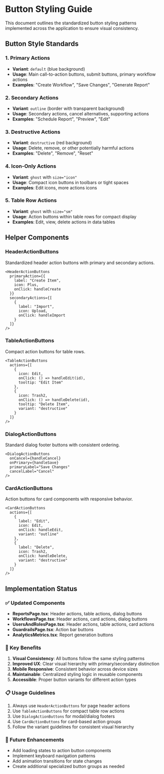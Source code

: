 # Button Styling Guide

This document outlines the standardized button styling patterns implemented across the application to ensure visual consistency.

## Button Style Standards

### 1. Primary Actions
- **Variant**: `default` (blue background)
- **Usage**: Main call-to-action buttons, submit buttons, primary workflow actions
- **Examples**: "Create Workflow", "Save Changes", "Generate Report"

### 2. Secondary Actions  
- **Variant**: `outline` (border with transparent background)
- **Usage**: Secondary actions, cancel alternatives, supporting actions
- **Examples**: "Schedule Report", "Preview", "Edit"

### 3. Destructive Actions
- **Variant**: `destructive` (red background)
- **Usage**: Delete, remove, or other potentially harmful actions
- **Examples**: "Delete", "Remove", "Reset"

### 4. Icon-Only Actions
- **Variant**: `ghost` with `size="icon"`
- **Usage**: Compact icon buttons in toolbars or tight spaces
- **Examples**: Edit icons, more actions icons

### 5. Table Row Actions
- **Variant**: `ghost` with `size="sm"`
- **Usage**: Action buttons within table rows for compact display
- **Examples**: Edit, view, delete actions in data tables

## Helper Components

### HeaderActionButtons
Standardized header action buttons with primary and secondary actions.

```tsx
<HeaderActionButtons
  primaryAction={{
    label: "Create Item",
    icon: Plus,
    onClick: handleCreate
  }}
  secondaryActions={[
    {
      label: "Import",
      icon: Upload,
      onClick: handleImport
    }
  ]}
/>
```

### TableActionButtons
Compact action buttons for table rows.

```tsx
<TableActionButtons
  actions={[
    {
      icon: Edit,
      onClick: () => handleEdit(id),
      tooltip: "Edit Item"
    },
    {
      icon: Trash2,
      onClick: () => handleDelete(id),
      tooltip: "Delete Item",
      variant: "destructive"
    }
  ]}
/>
```

### DialogActionButtons
Standard dialog footer buttons with consistent ordering.

```tsx
<DialogActionButtons
  onCancel={handleCancel}
  onPrimary={handleSave}
  primaryLabel="Save Changes"
  cancelLabel="Cancel"
/>
```

### CardActionButtons
Action buttons for card components with responsive behavior.

```tsx
<CardActionButtons
  actions={[
    {
      label: "Edit",
      icon: Edit,
      onClick: handleEdit,
      variant: "outline"
    },
    {
      label: "Delete", 
      icon: Trash2,
      onClick: handleDelete,
      variant: "destructive"
    }
  ]}
/>
```

## Implementation Status

### ✅ Updated Components
- **ReportsPage.tsx**: Header actions, table actions, dialog buttons
- **WorkflowsPage.tsx**: Header actions, card actions, dialog buttons  
- **UsersAndRolesPage.tsx**: Header actions, table actions, card actions
- **GuardrailsPage.tsx**: Action bar buttons
- **AnalyticsMetrics.tsx**: Report generation buttons

### 🎯 Key Benefits
1. **Visual Consistency**: All buttons follow the same styling patterns
2. **Improved UX**: Clear visual hierarchy with primary/secondary distinction
3. **Mobile Responsive**: Consistent behavior across device sizes
4. **Maintainable**: Centralized styling logic in reusable components
5. **Accessible**: Proper button variants for different action types

### 📋 Usage Guidelines
1. Always use `HeaderActionButtons` for page header actions
2. Use `TableActionButtons` for compact table row actions
3. Use `DialogActionButtons` for modal/dialog footers
4. Use `CardActionButtons` for card-based action groups
5. Follow the variant guidelines for consistent visual hierarchy

### 🔧 Future Enhancements
- Add loading states to action button components
- Implement keyboard navigation patterns
- Add animation transitions for state changes
- Create additional specialized button groups as needed
